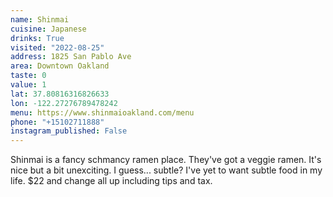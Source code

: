 ```yaml
---
name: Shinmai
cuisine: Japanese
drinks: True
visited: "2022-08-25"
address: 1825 San Pablo Ave
area: Downtown Oakland
taste: 0
value: 1
lat: 37.80816316826633
lon: -122.27276789478242
menu: https://www.shinmaioakland.com/menu
phone: "+15102711888"
instagram_published: False
---
```


Shinmai is a fancy schmancy ramen place. They've got a veggie ramen. It's nice but a bit unexciting. I guess... subtle? I've yet to want subtle food in my life. $22 and change all up including tips and tax.
